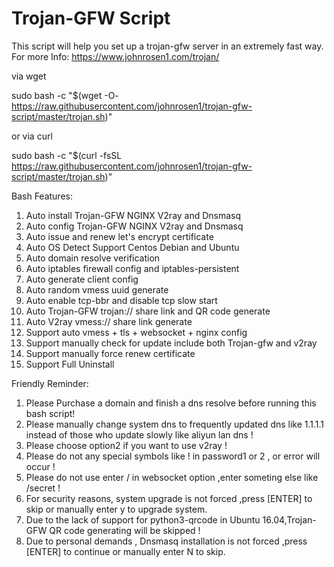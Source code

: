 # Trojan-GFW Script
This script will help you set up a trojan-gfw server in an extremely fast way.
For more Info: https://www.johnrosen1.com/trojan/ 

via wget

sudo bash -c "$(wget -O- https://raw.githubusercontent.com/johnrosen1/trojan-gfw-script/master/trojan.sh)"

or via curl

sudo bash -c "$(curl -fsSL https://raw.githubusercontent.com/johnrosen1/trojan-gfw-script/master/trojan.sh)"

Bash Features:

1. Auto install Trojan-GFW NGINX V2ray and Dnsmasq
2. Auto config Trojan-GFW NGINX V2ray and Dnsmasq
3. Auto issue and renew let's encrypt certificate
4. Auto OS Detect Support Centos Debian and Ubuntu
5. Auto domain resolve verification
6. Auto iptables firewall config and iptables-persistent
7. Auto generate client config
8. Auto random vmess uuid generate
9. Auto enable tcp-bbr and disable tcp slow start
10. Auto Trojan-GFW trojan:// share link and QR code generate
11. Auto V2ray vmess:// share link generate
12. Support auto vmess + tls + websocket + nginx config
13. Support manually check for update include both Trojan-gfw and v2ray
14. Support manually force renew certificate
15. Support Full Uninstall

Friendly Reminder:
1. Please Purchase a domain and finish a dns resolve before running this bash script!
2. Please manually change system dns to frequently updated dns like 1.1.1.1 instead of those who update slowly like aliyun lan dns !
3. Please choose option2 if you want to use v2ray !
4. Please do not any special symbols like ! in password1 or 2 , or error will occur !
5. Please do not use enter / in websocket option ,enter someting else like /secret !
6. For security reasons, system upgrade is not forced ,press [ENTER] to skip or manually enter y to upgrade system.
7. Due to the lack of support for python3-qrcode in Ubuntu 16.04,Trojan-GFW QR code generating will be skipped !
8. Due to personal demands , Dnsmasq installation is not forced ,press [ENTER] to continue or manually enter N to skip.
